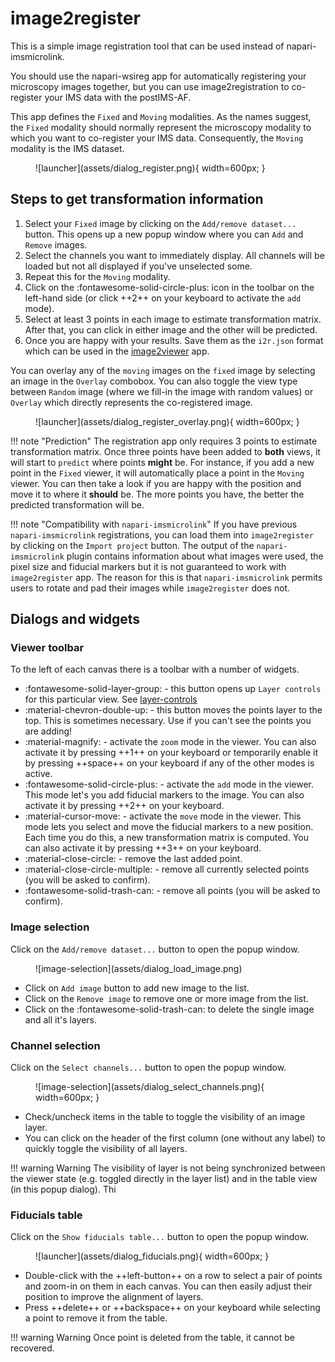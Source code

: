# image2register

This is a simple image registration tool that can be used instead of napari-imsmicrolink.

You should use the napari-wsireg app for automatically registering your microscopy images together, but you can use
image2registration to co-register your IMS data with the postIMS-AF.

This app defines the `Fixed` and `Moving` modalities. As the names suggest, the `Fixed` modality should normally represent the microscopy modality to which you want to co-register your IMS data. Consequently, the `Moving` modality is the IMS dataset.


<figure markdown>
  ![launcher](assets/dialog_register.png){ width=600px; }
</figure>

## Steps to get transformation information

1. Select your `Fixed` image by clicking on the `Add/remove dataset...` button. This opens up a new popup window where you can `Add` and `Remove` images.
2. Select the channels you want to immediately display. All channels will be loaded but not all displayed if you've unselected some.
3. Repeat this for the `Moving` modality.
4. Click on the :fontawesome-solid-circle-plus: icon in the toolbar on the left-hand side (or click ++2++ on your keyboard to activate the `add` mode).
5. Select at least 3 points in each image to estimate transformation matrix. After that, you can click in either image and the other will be predicted.
6. Once you are happy with your results. Save them as the `i2r.json` format which can be used in the [image2viewer](image2viewer.md) app.


You can overlay any of the  `moving` images on the `fixed` image by selecting an image in the `Overlay` combobox. You can also toggle the view type between `Random` image (where we fill-in the image with random values) or `Overlay` which directly represents the co-registered image.

<figure markdown>
  ![launcher](assets/dialog_register_overlay.png){ width=600px; }
</figure>

!!! note "Prediction"
    The registration app only requires 3 points to estimate transformation matrix. Once three points have been added to **both** views, it will start to `predict` where points **might** be. For instance, if you add a new point in the `Fixed` viewer, it will automatically place a point in the `Moving` viewer. You can then take a look if you are happy with the position and move it to where it **should** be. The more points you have, the better the predicted transformation will be.


!!! note "Compatibility with `napari-imsmicrolink`"
    If you have previous `napari-imsmicrolink` registrations, you can load them into `image2register` by clicking on the `Import project` button. The output of the `napari-imsmicrolink` plugin contains information about what images were used, the pixel size and fiducial markers but it is not guaranteed to work with `image2register` app. The reason for this is that `napari-imsmicrolink` permits users to rotate and pad their images while `image2register` does not.

## Dialogs and widgets

### Viewer toolbar

To the left of each canvas there is a toolbar with a number of widgets.

- :fontawesome-solid-layer-group: - this button opens up `Layer controls` for this particular view. See [layer-controls](/docs/assets/viewer_layers.png)
- :material-chevron-double-up: - this button moves the points layer to the top. This is sometimes necessary. Use if you can't see the points you are adding!
- :material-magnify: - activate the `zoom` mode in the viewer. You can also activate it by pressing ++1++ on your keyboard or temporarily enable it by pressing ++space++ on your keyboard if any of the other modes is active.
- :fontawesome-solid-circle-plus: - activate the `add` mode in the viewer. This mode let's you add fiducial markers to the image. You can also activate it by pressing ++2++ on your keyboard.
- :material-cursor-move: - activate the `move` mode in the viewer. This mode lets you select and move the fiducial markers to a new position. Each time you do this, a new transformation matrix is computed. You can also activate it by pressing ++3++ on your keyboard.
- :material-close-circle: - remove the last added point.
- :material-close-circle-multiple: - remove all currently selected points (you will be asked to confirm).
- :fontawesome-solid-trash-can: - remove all points (you will be asked to confirm).


### Image selection

Click on the `Add/remove dataset...` button to open the popup window.

<figure markdown>
  ![image-selection](assets/dialog_load_image.png)
</figure>

- Click on `Add image` button to add new image to the list.
- Click on the `Remove image` to remove one or more image from the list.
- Click on the :fontawesome-solid-trash-can: to delete the single image and all it's layers.


### Channel selection

Click on the `Select channels...` button to open the popup window.

<figure markdown>
  ![image-selection](assets/dialog_select_channels.png){ width=600px; }
</figure>

- Check/uncheck items in the table to toggle the visibility of an image layer.
- You can click on the header of the first column (one without any label) to quickly toggle the visibility of all layers.

!!! warning Warning
    The visibility of layer is not being synchronized between the viewer state (e.g. toggled directly in the layer list) and in the table view (in this popup dialog). Thi


### Fiducials table

Click on the `Show fiducials table...` button to open the popup window.

<figure markdown>
  ![launcher](assets/dialog_fiducials.png){ width=600px; }
</figure>

- Double-click with the ++left-button++ on a row to select a pair of points and zoom-in on them in each canvas. You can then easily adjust their position to improve the alignment of layers.
- Press ++delete++ or ++backspace++ on your keyboard while selecting a point to remove it from the table.

!!! warning Warning
    Once point is deleted from the table, it cannot be recovered.
